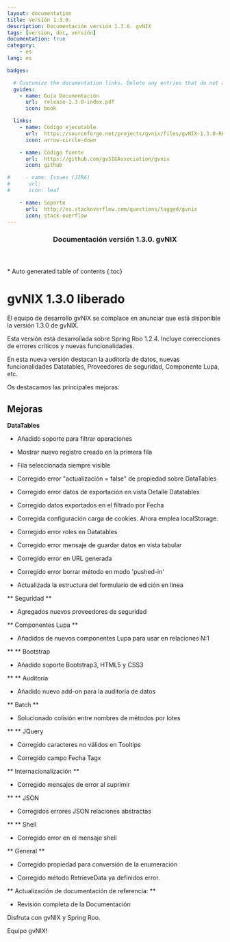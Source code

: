 ```yaml
---
layout: documentation
title: Versión 1.3.0.
description: Documentación versión 1.3.0. gvNIX
tags: [version, doc, versión]
documentation: true
category:
    - es
lang: es

badges:

  # Customize the documentation links. Delete any entries that do not apply.
  guides:
    - name: Guía Documentación
      url:  release-1.3.0-index.pdf
      icon: book

  links:
    - name: Código ejecutable
      url:  https://sourceforge.net/projects/gvnix/files/gvNIX-1.3.0-RELEASE.zip/download
      icon: arrow-circle-down

    - name: Código fuente
      url:  https://github.com/gvSIGAssociation/gvnix
      icon: github

#     - name: Issues (JIRA)
#      url:
#      icon: leaf

    - name: Soporte
      url:  http://es.stackoverflow.com/questions/tagged/gvnix
      icon: stack-overflow
---
```


<section id="table-of-contents" class="toc">
  <header>
    <h3>Documentación versión 1.3.0. gvNIX</h3>
  </header>
<div id="drawer" markdown="1">
*  Auto generated table of contents
{:toc}
</div>
</section><!-- /#table-of-contents -->

# gvNIX 1.3.0 liberado

El equipo de desarrollo gvNIX se complace en anunciar que está disponible la
versión 1.3.0 de gvNIX.

Esta versión está desarrollada sobre Spring Roo 1.2.4. Incluye correcciones de
errores críticos y nuevas funcionalidades.

En esta nueva versión destacan la auditoría de datos, nuevas funcionalidades
 Datatables, Proveedores de seguridad, Componente Lupa, etc.


Os destacamos las principales mejoras:

## Mejoras


**DataTables**

- Añadido soporte  para filtrar operaciones

- Mostrar nuevo registro creado en la primera fila

- Fila seleccionada siempre visible

- Corregido error "actualización = false" de propiedad sobre DataTables

- Corregido error datos de exportación en vista Detalle Datatables

- Corregido datos exportados en el filtrado por Fecha

- Corregida configuración carga de cookies. Ahora emplea localStorage.

- Corregido error roles en Datatables

- Corregido error mensaje de guardar datos en vista tabular

- Corregido error en URL generada

- Corregido error borrar método en modo 'pushed-in'

- Actualizada la estructura del formulario de edición en línea


** Seguridad **

- Agregados nuevos proveedores de seguridad

** Componentes Lupa **

- Añadidos de nuevos componentes Lupa para usar en relaciones N:1

** ** Bootstrap

- Añadido soporte Bootstrap3, HTML5 y CSS3

** ** Auditoría

- Añadido nuevo add-on para la auditoría de datos

** Batch **

- Solucionado colisión entre nombres de métodos por lotes

** ** JQuery

- Corregido caracteres no válidos en Tooltips

- Corregido campo Fecha Tagx

** Internacionalización **

- Corregido mensajes de error al suprimir

** ** JSON

- Corregidos errores JSON relaciones abstractas

** ** Shell

- Corregido error en el mensaje shell

** General **

- Corregido propiedad para conversión de la enumeración

- Corregido método RetrieveData ya definidos error.

** Actualización de documentación de referencia: **

- Revisión completa de la Documentación


Disfruta con gvNIX y Spring Roo.

Equipo gvNIX!